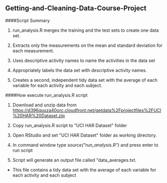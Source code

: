 ## Getting-and-Cleaning-Data-Course-Project

####Script Summary
1) run_analysis.R merges the training and the test sets to create one data set. 

2) Extracts only the measurements on the mean and standard deviation for each measurement. 

3) Uses descriptive activity names to name the activities in the data set 

4) Appropriately labels the data set with descriptive activity names. 

5) Creates a second, independent tidy data set with the average of each variable for each activity and each subject.

####How execute run_analysis.R script

1) Download and unzip data from https://d396qusza40orc.cloudfront.net/getdata%2Fprojectfiles%2FUCI%20HAR%20Dataset.zip 

2) Copy run_analysis.R script to "UCI HAR Dataset" folder

3) Open RStudio and set "UCI HAR Dataset" folder as working directory.

4) In command window type *source("run_analysis.R")* and press enter to run script

5) Script will generate an output file called "data_averages.txt. 
* This file contains a tidy data set with the average of each variable for each activity and each subject
